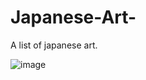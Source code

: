 # Japanese-Art-
A list of japanese art. 

![image](https://user-images.githubusercontent.com/87011258/170239469-37abe4f5-a4d2-40d2-87f4-3eae6d93743e.png)


